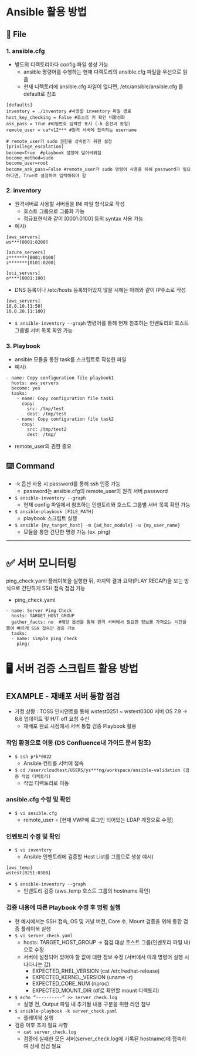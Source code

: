 # Ansible 활용 방법

## 📝 File

### 1. ansible.cfg
* 별도의 디렉토리마다 config 파일 생성 가능
  * ansible 명령어를 수행하는 현재 디렉토리의 ansible.cfg 파일을 우선으로 읽음
  * 현재 디렉토리에 ansible.cfg 파일이 없다면, /etc/ansible/ansible.cfg 를 default로 참조
```
[defaults]
inventory = ./inventory #사용할 inventory 파일 경로
host_key_checking = False #호스트 키 확인 비활성화
ask_pass = True #비밀번호 입력란 표시 (-k 옵션과 동일)
remote_user = ca*v12*** #원격 서버에 접속하는 username

# remote_user가 sudo 권한을 상속받기 위한 설정
[privilege_escalation]
become=True  #playbook 설정에 덮어씌워짐
become_method=sudo
become_user=root
become_ask_pass=False #remote_user가 sudo 명령어 사용을 위해 password가 필요하다면, True로 설정하여 입력해줘야 함
```


### 2. inventory
* 원격서버로 사용할 서버들을 INI 파일 형식으로 작성
  * 호스트 그룹으로 그룹화 가능
  * 정규표현식과 같이 [0001:0100] 등의 syntax 사용 가능
* 예시)
```
[aws_servers]
ws***[0001:0200]

[azure_servers]
z*******[0001:0100]
z*******[0101:0200]

[oci_servers]
o****[0001:100]
```
* DNS 등록이나 /etc/hosts 등록되어있지 않을 시에는 아래와 같이 IP주소로 작성
```
[aws_servers]
10.0.10.[1:50]
10.0.20.[1:100]
```
* ```$ ansible-inventory --graph``` 명령어를 통해 현재 참조하는 인벤토리와 호스트 그룹별 서버 목록 확인 가능

### 3. Playbook
* ansible 모듈을 통한 task를 스크립트로 작성한 파일
* 예시)
```
- name: Copy configuration file playbook1
  hosts: aws_servers
  become: yes
  tasks:
    - name: Copy configuration file task1
      copy:
        src: /tmp/test
        dest: /tmp/test
    - name: Copy configuration file task2
      copy:
        src: /tmp/test2
        dest: /tmp/
```
  * remote_user의 권한 중요

## ⌨️ Command
* -k 옵션 사용 시 password를 통해 ssh 인증 가능
  * password는 ansible.cfg의 remote_user의 원격 서버 password
* ```$ ansible-inventory --graph```
  * 현재 config 파일에서 참조하는 인벤토리와 호스트 그룹별 서버 목록 확인 가능
* ```$ ansible-playbook [FILE_PATH]```
  * playbook 스크립트 실행
* ```$ ansible {my_target_host} -m {ad_hoc_module} -u {my_user_name} ```
  * 모듈을 통한 간단한 명령 가능 (ex. ping)
---
# ✅ 서버 모니터링
ping_check.yaml 플레이북을 실행한 뒤, 마지막 결과 요약(PLAY RECAP)을 보는 방식으로 간단하게 SSH 접속 점검 가능
* ping_check.yaml
```
- name: Server Ping Check
  hosts: TARGET_HOST_GROUP
  gather_facts: no  #해당 옵션을 통해 원격 서버에서 필요한 정보를 가져오는 시간을 줄여 빠르게 SSH 접속만 검증 가능
  tasks:
  - name: simple ping check
    ping:
```

# 🖥️ 서버 검증 스크립트 활용 방법

## EXAMPLE - 재배포 서버 통합 점검
* 가정 상황 : TOSS 인시던트를 통해 wstest0251 ~ wstest0300 서버 OS 7.9 → 8.6 업데이트 및 H/T off 요청 수신
  * 재배포 완료 시점에서 서버 통합 검증 Playbook 활용

### 작업 환경으로 이동 (DS Confluence내 가이드 문서 참조)
* ```$ ssh p*k*0022```
  * Ansible 컨트롤 서버에 접속
* ```$ cd /user/cloudtest/USERS/ys***ng/workspace/ansible-validation (검증 작업 디렉토리)```
  * 작업 디렉토리로 이동

### ansible.cfg 수정 및 확인
* ```$ vi ansible.cfg```
  * remote_user = [현재 VWP에 로그인 되어있는 LDAP 계정으로 수정]

### 인벤토리 수정 및 확인
* ```$ vi inventory```
  * Ansible 인벤토리에 검증할 Host List를 그룹으로 생성
예시)
```
[aws_temp]
wstest[0251:0300]
```
* ```$ ansible-inventory --graph```
  * 인벤토리 검증 (aws_temp 호스트 그룹의 hostname 확인)

### 검증 내용에 따른 Playbook 수정 후 명령 실행
* 현 예시에서는 SSH 접속, OS 및 커널 버전, Core 수, Mount 검증을 위해 통합 검증 플레이북 실행
* ```$ vi server_check.yaml```
  * hosts: TARGET_HOST_GROUP -> 점검 대상 호스트 그룹(인벤토리 파일 내)으로 수정
  * 서버에 설정되어 있어야 할 값에 대한 정보 수정 (서버에서 아래 명령어 실행 시 나타나는 값)
    * EXPECTED_RHEL_VERSION (cat /etc/redhat-release)
    * EXPECTED_KERNEL_VERSION (uname -r)
    * EXPECTED_CORE_NUM (nproc)
    * EXPECTED_MOUNT_DIR (df로 확인할 mount 디렉토리)
* ```$ echo “----------” >> server_check.log```
  * 실행 전, Output 파일 내 추가될 내용 구분을 위한 라인 첨부
* ```$ ansible-playbook -k server_check.yaml```
  * 플레이북 실행
* 검증 이후 조치 필요 사항
  * ```cat server_check.log```
  * 검증에 실패한 모든 서버(server_check.log에 기록된 hostname)에 접속하여 상세 점검 필요

